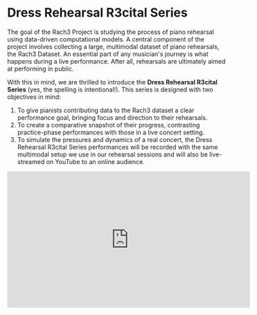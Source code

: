 # Dress Rehearsal R3cital Series

The goal of the Rach3 Project is studying the process of piano rehearsal using data-driven computational models. A central component of the project involves collecting a large, multimodal dataset of piano rehearsals, the Rach3 Dataset. An essential part of any musician's journey is what happens during a live performance. After all, rehearsals are ultimately aimed at performing in public. 

With this in mind, we are thrilled to introduce the **Dress Rehearsal R3cital Series** (yes, the spelling is intentional!). This series is designed with two objectives in mind:  

1. To give pianists contributing data to the Rach3 dataset a clear performance goal, bringing focus and direction to their rehearsals.
2. To create a comparative snapshot of their progress, contrasting practice-phase performances with those in a live concert setting.
3. To simulate the pressures and dynamics of a real concert, the Dress Rehearsal R3cital Series performances will be recorded with the same multimodal setup we use in our rehearsal sessions  and will also be live-streamed on YouTube to an online audience.

<iframe width="560" height="315" src="https://www.youtube.com/embed/videoseries?si=YSFSx1yL-bs9PPVm&amp;list=PLSWogjtRLedpSeJWzHZqytIg2WSbfdCLe" title="YouTube video player" frameborder="0" allow="accelerometer; autoplay; clipboard-write; encrypted-media; gyroscope; picture-in-picture; web-share" referrerpolicy="strict-origin-when-cross-origin" allowfullscreen></iframe>
